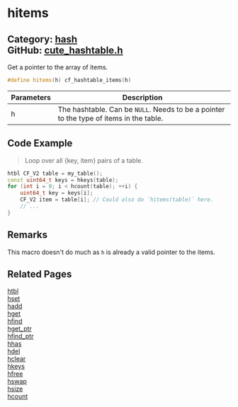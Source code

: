 [//]: # (This file is automatically generated by Cute Framework's docs parser.)
[//]: # (Do not edit this file by hand!)
[//]: # (See: https://github.com/RandyGaul/cute_framework/blob/master/samples/docs_parser.cpp)
[](../header.md ':include')

# hitems

Category: [hash](/api_reference?id=hash)  
GitHub: [cute_hashtable.h](https://github.com/RandyGaul/cute_framework/blob/master/include/cute_hashtable.h)  
---

Get a pointer to the array of items.

```cpp
#define hitems(h) cf_hashtable_items(h)
```

Parameters | Description
--- | ---
h | The hashtable. Can be `NULL`. Needs to be a pointer to the type of items in the table.

## Code Example

> Loop over all {key, item} pairs of a table.

```cpp
htbl CF_V2 table = my_table();
const uint64_t keys = hkeys(table);
for (int i = 0; i < hcount(table); ++i) {
    uint64_t key = keys[i];
    CF_V2 item = table[i]; // Could also do `hitems(table)` here.
    // ...
}
```

## Remarks

This macro doesn't do much as `h` is already a valid pointer to the items.

## Related Pages

[htbl](/hash/htbl.md)  
[hset](/hash/hset.md)  
[hadd](/hash/hadd.md)  
[hget](/hash/hget.md)  
[hfind](/hash/hfind.md)  
[hget_ptr](/hash/hget_ptr.md)  
[hfind_ptr](/hash/hfind_ptr.md)  
[hhas](/hash/hhas.md)  
[hdel](/hash/hdel.md)  
[hclear](/hash/hclear.md)  
[hkeys](/hash/hkeys.md)  
[hfree](/hash/hfree.md)  
[hswap](/hash/hswap.md)  
[hsize](/hash/hsize.md)  
[hcount](/hash/hcount.md)  
